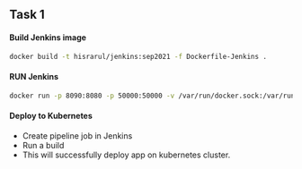 ## Task 1

#### Build Jenkins image
```bash
docker build -t hisrarul/jenkins:sep2021 -f Dockerfile-Jenkins .
```

#### RUN Jenkins
```bash
docker run -p 8090:8080 -p 50000:50000 -v /var/run/docker.sock:/var/run/docker.sock -v $(pwd):/var/jenkins_home hisrarul/jenkins:sep2021
```

#### Deploy to Kubernetes
+ Create pipeline job in Jenkins
+ Run a build
+ This will successfully deploy app on kubernetes cluster.